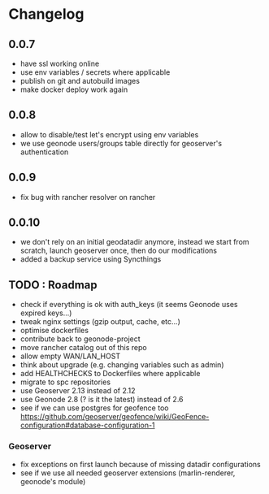 # Changelog


## 0.0.7

- have ssl working online
- use env variables / secrets where applicable
- publish on git and autobuild images
- make docker deploy work again

## 0.0.8

- allow to disable/test let's encrypt using env variables
- we use geonode users/groups table directly for geoserver's authentication

## 0.0.9

- fix bug with rancher resolver on rancher

## 0.0.10

- we don't rely on an initial geodatadir anymore, instead we start from scratch, launch geoserver once, then do our modifications
- added a backup service using Syncthings

## TODO : Roadmap

- check if everything is ok with auth_keys (it seems Geonode uses expired keys...)
- tweak nginx settings (gzip output, cache, etc...)
- optimise dockerfiles
- contribute back to geonode-project
- move rancher catalog out of this repo
- allow empty WAN/LAN_HOST
- think about upgrade (e.g. changing variables such as admin)
- add HEALTHCHECKS to Dockerfiles where applicable
- migrate to spc repositories
- use Geoserver 2.13 instead of 2.12
- use Geonode 2.8 (? is it the latest) instead of 2.6
- see if we can use postgres for geofence too https://github.com/geoserver/geofence/wiki/GeoFence-configuration#database-configuration-1

### Geoserver

- fix exceptions on first launch because of missing datadir configurations
- see if we use all needed geoserver extensions (marlin-renderer, geonode's module)
